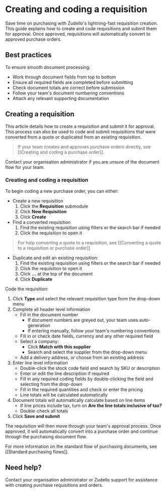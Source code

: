 # Creating and coding a requisition

Save time on purchasing with Zudello's lightning-fast requisition creation. This guide explains how to create and code requisitions and submit them for approval. Once approved, requisitions will automatically convert to approved purchase orders. 
## Best practices

To ensure smooth document processing:

- Work through document fields from top to bottom
- Ensure all required fields are completed before submitting
- Check document totals are correct before submission
- Follow your team's document numbering conventions
- Attach any relevant supporting documentation

## Creating a requisition

This article details how to create a requisition and submit it for approval. This process can also be used to code and submit requisitions that were converted from a quote or duplicated from an existing requisition. 

> If your team creates and approves purchase orders directly, see [[Creating and coding a purchase order]].

Contact your organisation administrator if you are unsure of the document flow for your team.

### Creating and coding a requisition

To begin coding a new purchase order, you can either:

- Create a new requisition
	1. Click the **Requisition** submodule
	2. Click **New Requisition**
	3. Click **Create**
- Find a converted requisition
	1. Find the existing requisition using filters or the search bar if needed
	2. Click the requisition to open it
> For help converting a quote to a requisition, see [[Converting a quote to a requisition or purchase order]]
- Duplicate and edit an existing requisition:
	1. Find the existing requisition using filters or the search bar if needed
	2. Click the requisition to open it
	3. Click **...** at the top of the document
	4. Click **Duplicate**

Code the requisition:

1. Click **Type** and select the relevant requisition type from the drop-down menu
2. Complete all header level information
	- Fill in the document number
	    - If document numbers are greyed out, your team uses auto-generation
	    - If entering manually, follow your team's numbering conventions
	- Fill in or check date fields, currency and any other required field
	- Select a company:
	    - Click **Match with this supplier**
	    - Search and select the supplier from the drop-down menu
	- Add a delivery address, or choose from an existing address
3. Enter line level information
	- Double-click the stock code field and search by SKU or description
	- Enter or edit the line description if required
	- Fill in any required coding fields by double-clicking the field and selecting from the drop-down
	- Fill in the required quantities and check or enter the pricing
    - Line totals will be calculated automatically
4. Document totals will automatically calculate based on line items
	- If line prices include tax, turn on **Are the line totals inclusive of tax?** 
	- Double-check all totals 
5. Click **Save and submit**

The requisition will then move through your team's approval process. Once approved, it will automatically convert into a purchase order and continue through the purchasing document flow. 

For more information on the standard flow of purchasing documents, see [[Standard purchasing flows]].

## Need help?

Contact your organisation administrator or Zudello support for assistance with creating purchase requisitions and orders.